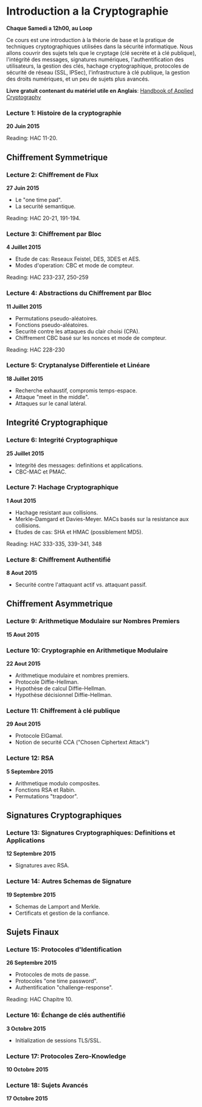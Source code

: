 # Introduction a la Cryptographie
**Chaque Samedi a 12h00, au Loop**

Ce cours est une introduction à la théorie de base et la pratique de techniques cryptographiques utilisées dans la sécurité informatique. Nous allons couvrir des sujets tels que le cryptage (clé secrète et à clé publique), l'intégrité des messages, signatures numériques, l'authentification des utilisateurs, la gestion des clés, hachage cryptographique, protocoles de sécurité de réseau (SSL, IPSec), l'infrastructure à clé publique, la gestion des droits numériques, et un peu de sujets plus avancés.

**Livre gratuit contenant du matériel utile en Anglais**: [Handbook of Applied Cryptography](http://cacr.uwaterloo.ca/hac/)

### Lecture 1: Histoire de la cryptographie
**20 Juin 2015**  

Reading: HAC 11-20.

## Chiffrement Symmetrique
 
### Lecture 2: Chiffrement de Flux
**27 Juin 2015**
* Le "one time pad".
* La securité semantique.  

Reading: HAC 20-21, 191-194.
 
### Lecture 3: Chiffrement par Bloc
**4 Juillet 2015**
* Etude de cas: Reseaux Feistel, DES, 3DES et AES.
* Modes d'operation: CBC et mode de compteur.  

Reading: HAC 233-237, 250-259
 
### Lecture 4: Abstractions du Chiffrement par Bloc
**11 Juillet 2015**
* Permutations pseudo-aléatoires.
* Fonctions pseudo-aléatoires.
* Securité contre les attaques du clair choisi (CPA).
* Chiffrement CBC basé sur les nonces et mode de compteur.  

Reading: HAC 228-230
 
### Lecture 5: Cryptanalyse Differentiele et Linéare
**18 Juillet 2015**
* Recherche exhaustif, compromis temps-espace.
* Attaque "meet in the middle".
* Attaques sur le canal latéral.

## Integrité Cryptographique
 
### Lecture 6: Integrité Cryptographique
**25 Juillet 2015**
* Integrité des messages: definitions et applications.
* CBC-MAC et PMAC.
 
### Lecture 7: Hachage Cryptographique
**1 Aout 2015**
* Hachage resistant aux collisions.
* Merkle-Damgard et Davies-Meyer. MACs basés sur la resistance aux collisions.
* Etudes de cas: SHA et HMAC (possiblement MD5).  

Reading: HAC 333-335, 339-341, 348
 
### Lecture 8: Chiffrement Authentifié
**8 Aout 2015**
* Securité contre l'attaquant actif vs. attaquant passif.

## Chiffrement Asymmetrique
 
### Lecture 9: Arithmetique Modulaire sur Nombres Premiers
**15 Aout 2015**

### Lecture 10: Cryptographie en Arithmetique Modulaire
**22 Aout 2015**
* Arithmetique modulaire et nombres premiers.
* Protocole Diffie-Hellman.
* Hypothèse de calcul Diffie-Hellman.
* Hypothèse décisionnel Diffie-Hellman.
 
### Lecture 11: Chiffrement à clé publique
**29 Aout 2015**
* Protocole ElGamal.
* Notion de securité CCA ("Chosen Ciphertext Attack")
 
### Lecture 12: RSA
**5 Septembre 2015**
* Arithmetique modulo composites.
* Fonctions RSA et Rabin.
* Permutations "trapdoor".

## Signatures Cryptographiques
 
### Lecture 13: Signatures Cryptographiques: Definitions et Applications
**12 Septembre 2015**
* Signatures avec RSA.

### Lecture 14: Autres Schemas de Signature
**19 Septembre 2015**
* Schemas de Lamport and Merkle.
* Certificats et gestion de la confiance.

## Sujets Finaux
 
### Lecture 15: Protocoles d'Identification
**26 Septembre 2015**
* Protocoles de mots de passe.
* Protocoles "one time password".
* Authentification "challenge-response".  

Reading: HAC Chapitre 10.
 
### Lecture 16: Échange de clés authentifié
**3 Octobre 2015**
* Initialization de sessions TLS/SSL.
 
### Lecture 17: Protocoles Zero-Knowledge
**10 Octobre 2015**

### Lecture 18: Sujets Avancés
**17 Octobre 2015**
